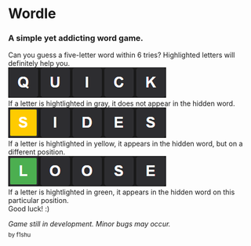 # Wordle
### A simple yet addicting word game.
Can you guess a five-letter word within 6 tries? Highlighted letters will definitely help you.  
![ENG1](assets/img/ENG1.png)  
If a letter is hightlighted in gray, it does not appear in the hidden word.  
![ENG2](assets/img/ENG2.png)  
If a letter is hightlighted in yellow, it appears in the hidden word, but on a different position.  
![ENG3](assets/img/ENG3.png)  
If a letter is hightlighted in green, it appears in the hidden word on this particular position.  
Good luck! :)  
  
*Game still in development. Minor bugs may occur.*  
<sub>by f1shu</sub>